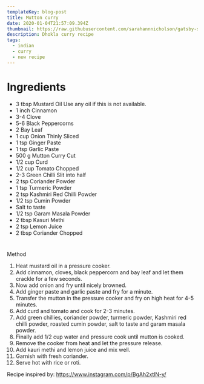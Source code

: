 ```yaml
---
templateKey: blog-post
title: Mutton curry
date: 2020-01-04T21:57:09.394Z
thumbnail: https://raw.githubusercontent.com/sarahannnicholson/gatsby-starter-netlify-cms/master/static/img/mutton_curry.jpg
description: Dhokla curry recipe
tags:
  - indian
  - curry
  - new recipe
---
```



# Ingredients

* 3 tbsp Mustard Oil Use any oil if this is not available.
* 1 inch Cinnamon
* 3-4 Clove
* 5-6 Black Peppercorns
* 2 Bay Leaf
* 1 cup Onion Thinly Sliced
* 1 tsp Ginger Paste
* 1 tsp Garlic Paste
* 500 g Mutton Curry Cut
* 1/2 cup Curd
* 1/2 cup Tomato Chopped
* 2-3 Green Chilli Slit into half
* 2 tsp Coriander Powder
* 1 tsp Turmeric Powder
* 2 tsp Kashmiri Red Chilli Powder
* 1/2 tsp Cumin Powder
* Salt to taste
* 1/2 tsp Garam Masala Powder
* 2 tbsp Kasuri Methi
* 2 tsp Lemon Juice
* 2 tbsp Coriander Chopped



# 
Method

1. Heat mustard oil in a pressure cooker.
2. Add cinnamon, cloves, black peppercorn and bay leaf and let them crackle for a few seconds.
3. Now add onion and fry until nicely browned.
4. Add ginger paste and garlic paste and fry for a minute.
5. Transfer the mutton in the pressure cooker and fry on high heat for 4-5 minutes.
6. Add curd and tomato and cook for 2-3 minutes.
7. Add green chillies, coriander powder, turmeric powder, Kashmiri red chilli powder, roasted cumin powder, salt to taste and garam masala powder.
8. Finally add 1/2 cup water and pressure cook until mutton is cooked.
9. Remove the cooker from heat and let the pressure release.
10. Add kauri methi and lemon juice and mix well.
11. Garnish with fresh coriander.
12. Serve hot with rice or roti.

Recipe inspired by: <https://www.instagram.com/p/BgAh2xtlN-y/>
